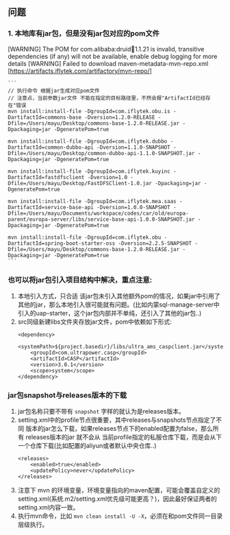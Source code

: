 
## 问题
### 1. 本地库有jar包，但是没有jar包对应的pom文件
[WARNING] The POM for com.alibaba:druid:jar:1.1.21 is invalid, transitive dependencies (if any) will not be available, enable debug logging for more details
[WARNING] Failed to download maven-metadata-mvn-repo.xml [https://artifacts.iflytek.com/artifactory/mvn-repo/]

    ```
    // 执行命令 根据jar生成对应pom文件
    // 注意点，当前参数jar文件 不能在指定的目标路径里，不然会报"ArtifactId已经存在"错误
    mvn install:install-file -DgroupId=com.iflytek.obu.is -DartifactId=commons-base -Dversion=1.2.0-RELEASE -Dfile=/Users/mayu/Desktop/commons-base-1.2.0-RELEASE.jar -Dpackaging=jar -DgeneratePom=true

    mvn install:install-file -DgroupId=com.iflytek.dubbo -DartifactId=common-dubbo-api -Dversion=1.1.0-SNAPSHOT -Dfile=/Users/mayu/Desktop/common-dubbo-api-1.1.0-SNAPSHOT.jar -Dpackaging=jar -DgeneratePom=true
    
    mvn install:install-file -DgroupId=com.iflytek.kuyinc -DartifactId=fastdfsclient -Dversion=1.0 -Dfile=/Users/mayu/Desktop/FastDFSClient-1.0.jar -Dpackaging=jar -DgeneratePom=true

    mvn install:install-file -DgroupId=com.iflytek.mea.saas -DartifactId=service-base-api -Dversion=1.0.0-SNAPSHOT -Dfile=/Users/mayu/Documents/workspace/codes/car/old/europa-parent/europa-server/libs/service-base-api-1.0.0-SNAPSHOT.jar -Dpackaging=jar -DgeneratePom=true

    mvn install:install-file -DgroupId=com.iflytek.obu -DartifactId=spring-boot-starter-oss -Dversion=2.2.5-SNAPSHOT -Dfile=/Users/mayu/Desktop/commons-base-1.2.0-RELEASE.jar -Dpackaging=jar -DgeneratePom=true
    ```
### 也可以将jar包引入项目结构中解决，重点注意: 
1. 本地引入方式，只合适 该jar包未引入其他额外pom的情况，如果jar中引用了其他的jar，那么本地引入很可能就有问题。(比如内蒙sql-manage-server中引入的uap-starter，这个jar包内部并不单纯，还引入了其他的jar包..)
2. src同级新建libs文件夹存放jar文件，pom中依赖如下形式:
    ```
    <dependency>
        <systemPath>${project.basedir}/libs/ultra_ams_caspclient.jar</systemPath>
        <groupId>com.ultrapower.casp</groupId>
        <artifactId>CASP</artifactId>
        <version>3.0.1</version>
        <scope>system</scope>
    </dependency>
    ```

### jar包snapshot与releases版本的下载
1. jar包名称只要不带有 `snapshot` 字样的就认为是releases版本。
2. setting.xml中的profile节点很重要，其中releases与snapshots节点指定了不同 版本的jar怎么下载，如果releases节点下的enabled配置为false，那么所有 releases版本的jar 就不会从 当前profile指定的私服仓库下载，而是会从下一个仓库下载(比如配置的aliyun或者默认中央仓库..)
    ```
    <releases>
        <enabled>true</enabled>
        <updatePolicy>never</updatePolicy>
    </releases>
    ```
3. 注意下 mvn 的环境变量，环境变量指向的maven配置，可能会覆盖自定义的setting.xml(系统.m2/setting.xml优先级可能更高？)，因此最好保证两者的setting.xml内容一致。
4. 执行mvn命令，比如 `mvn clean install -U -X`，必须在和pom文件同一目录层级执行。